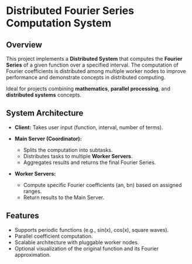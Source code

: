 # Distributed Fourier Series Computation System

##  Overview

This project implements a **Distributed System** that computes the **Fourier Series** of a given function over a specified interval. The computation of Fourier coefficients is distributed among multiple worker nodes to improve performance and demonstrate concepts in distributed computing.

Ideal for projects combining **mathematics**, **parallel processing**, and **distributed systems** concepts.

## System Architecture

- **Client:** Takes user input (function, interval, number of terms).
- **Main Server (Coordinator):** 
  - Splits the computation into subtasks.
  - Distributes tasks to multiple **Worker Servers**.
  - Aggregates results and returns the final Fourier Series.

- **Worker Servers:**
  - Compute specific Fourier coefficients (an, bn) based on assigned ranges.
  - Return results to the Main Server.

## Features

- Supports periodic functions (e.g., sin(x), cos(x), square waves).
- Parallel coefficient computation.
- Scalable architecture with pluggable worker nodes.
- Optional visualization of the original function and its Fourier approximation.


